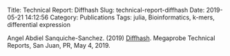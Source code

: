 Title: Technical Report: Diffhash
Slug: technical-report-diffhash
Date: 2019-05-21 14:12:56
Category: Publications
Tags: julia, Bioinformatics, k-mers, differential expression

Angel Abdiel Sanquiche-Sanchez. (2019) 
[Diffhash]({static}/images/diffhash.pdf). 
Megaprobe Technical Reports, San Juan, PR, May 4, 2019.
